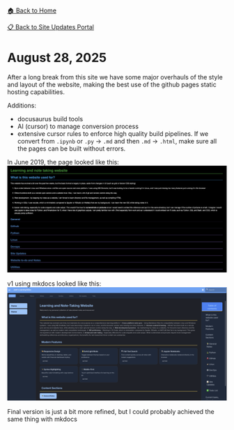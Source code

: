 [🏠 Back to Home](../)

[📋 Back to Site Updates Portal](base)

# August 28, 2025

After a long break from this site we have some major overhauls of the style and layout of the website, making the best use of the github pages static hosting capabilities.

Additions:

- docusaurus build tools
- AI (cursor) to manage conversion process
- extensive cursor rules to enforce high quality build pipelines. If we convert from `.ipynb` or `.py` -> `.md` and then `.md` -> `.html`, make sure all the pages can be built without errors.

In June 2019, the page looked like this:
![June 15, 2019 site screenshot](15_6_2019.png)

v1 using mkdocs looked like this:
![August 28, 2025 v1 site screenshot](28_8_2025_v1.png)

Final version is just a bit more refined, but I could probably achieved the same thing with mkdocs
